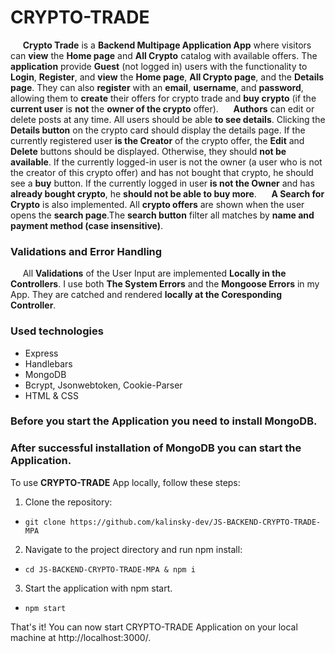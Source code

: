 # CRYPTO-TRADE

&nbsp; &nbsp; &nbsp;**Crypto Trade** is a **Backend Multipage Application App** where visitors can **view** the **Home page** and **All Crypto** catalog with available offers. The **application** provide **Guest** (not logged in) users with the functionality to **Login**, **Register**, and **view** the **Home page**, **All Crypto page**, and the **Details page**. They can also **register** with an **email**, **username**, and **password**, allowing them to **create** their offers for crypto trade and **buy crypto** (if the **current user** is **not** the **owner of the crypto** offer). 
&nbsp; &nbsp; &nbsp;**Authors** can edit or delete posts at any time. All users should be able **to see details**. Clicking the **Details button** on the crypto card should display the details page. If the currently registered user **is the Creator** of the crypto offer, the **Edit** and **Delete** buttons should be displayed. Otherwise, they should **not be available**. If the currently logged-in user is not the owner (a user who is not the creator of this crypto offer) and has not bought that crypto, he should see a **buy** button. If the currently logged in user **is not the Owner** and has **already bought crypto**, he **should not be able to buy more**.
&nbsp; &nbsp; &nbsp;**A Search for Crypto** is also implemented. All **crypto offers** are shown when the user opens the **search page**.The **search button** filter all matches by **name and payment method (case insensitive)**.


### Validations and Error Handling

&nbsp; &nbsp; &nbsp;All **Validations** of the User Input are implemented **Locally in the Controllers**. I use both **The System Errors** and the **Mongoose Errors** in my App. They are catched and rendered **locally at the Coresponding Controller**.

### Used technologies

- Express
- Handlebars
- MongoDB
- Bcrypt, Jsonwebtoken, Cookie-Parser
- HTML & CSS

### Before you start the Application you need to install MongoDB.

### After successful installation of MongoDB you can start the Application.

To use **CRYPTO-TRADE** App locally, follow these steps:

1.  Clone the repository:

- `git clone https://github.com/kalinsky-dev/JS-BACKEND-CRYPTO-TRADE-MPA`

2.  Navigate to the project directory and run npm install:

- `cd JS-BACKEND-CRYPTO-TRADE-MPA & npm i`

3.  Start the application with npm start.

- `npm start`

That's it! You can now start CRYPTO-TRADE Application on your local machine at http://localhost:3000/.
